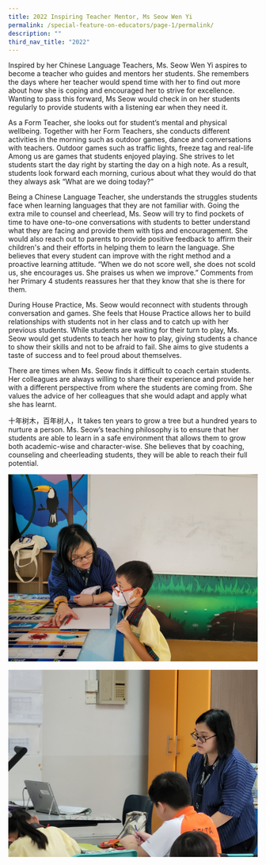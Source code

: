 ```yaml
---
title: 2022 Inspiring Teacher Mentor, Ms Seow Wen Yi
permalink: /special-feature-on-educators/page-1/permalink/
description: ""
third_nav_title: "2022"
---
```

Inspired by her Chinese Language Teachers, Ms. Seow Wen Yi aspires to become a teacher who guides and mentors her students. She remembers the days where her teacher would spend time with her to find out more about how she is coping and encouraged her to strive for excellence. Wanting to pass this forward, Ms Seow would check in on her students regularly to provide students with a listening ear when they need it.

As a Form Teacher, she looks out for student’s mental and physical wellbeing. Together with her Form Teachers, she conducts different activities in the morning such as outdoor games, dance and conversations with teachers. Outdoor games such as traffic lights, freeze tag and real-life Among us are games that students enjoyed playing. She strives to let students start the day right by starting the day on a high note. As a result, students look forward each morning, curious about what they would do that they always ask “What are we doing today?” 

Being a Chinese Language Teacher, she understands the struggles students face when learning languages that they are not familiar with. Going the extra mile to counsel and cheerlead, Ms. Seow will try to find pockets of time to have one-to-one conversations with students to better understand what they are facing and provide them with tips and encouragement. She would also reach out to parents to provide positive feedback to affirm their children's and their efforts in helping them to learn the language. She believes that every student can improve with the right method and a proactive learning attitude. “When we do not score well, she does not scold us, she encourages us. She praises us when we improve.” Comments from her Primary 4 students reassures her that they know that she is there for them.

During House Practice, Ms. Seow would reconnect with students through conversation and games. She feels that House Practice allows her to build relationships with students not in her class and to catch up with her previous students. While students are waiting for their turn to play, Ms. Seow would get students to teach her how to play, giving students a chance to show their skills and not to be afraid to fail. She aims to give students a taste of success and to feel proud about themselves.

There are times when Ms. Seow finds it difficult to coach certain students. Her colleagues are always willing to share their experience and provide her with a different perspective from where the students are coming from. She values the advice of her colleagues that she would adapt and apply what she has learnt. 

十年树木，百年树人，It takes ten years to grow a tree but a hundred years to nurture a person. Ms. Seow’s teaching philosophy is to ensure that her students are able to learn in a safe environment that allows them to grow both academic-wise and character-wise. She believes that by coaching, counseling and cheerleading students, they will be able to reach their full potential.

![](/images/2023%20Photos/ms%20seow%20(1).jpg)

![](/images/2023%20Photos/ms%20seow%20(2).jpg)